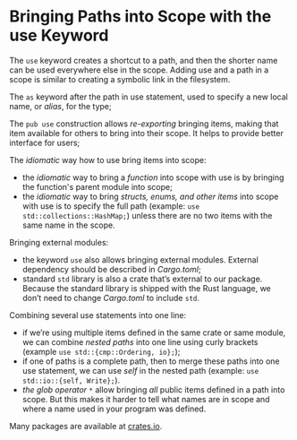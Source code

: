 # Bringing Paths into Scope with the use Keyword

The `use` keyword creates a shortcut to a path, and then the shorter name can be used everywhere else in the scope. Adding use and a path in a scope is similar to creating a symbolic link in the filesystem.

The `as` keyword after the path in use statement, used to specify a new local name, or *alias*, for the type;

The `pub use` construction allows *re-exporting* bringing items, making that item available for others to bring into their scope. It helps to provide better interface for users;

The *idiomatic* way how to use bring items into scope:
  - the *idiomatic* way to bring a *function* into scope with use is by bringing the function's parent module into scope;
  - the *idiomatic* way to bring *structs, enums, and other items* into scope with use is to specify the full path (example: `use std::collections::HashMap;`) unless there are no two items with the same name in the scope.


Bringing external modules:
  - the keyword `use` also allows bringing external modules. External dependency should be described in *Cargo.toml*;
  - standard `std` library is also a crate that’s external to our package. Because the standard library is shipped with the Rust language, we don’t need to change *Cargo.toml* to include `std`.

Combining several use statements into one line:
  - if we’re using multiple items defined in the same crate or same module, we can combine *nested paths* into one line using curly brackets (example `use std::{cmp::Ordering, io};`);
  - if one of paths is a complete path, then to merge these paths into one use statement, we can use *self* in the nested path (example: `use std::io::{self, Write};`).
  - *the glob operator* `*` allow bringing *all* public items defined in a path into scope. But this makes it harder to tell what names are in scope and where a name used in your program was defined.

Many packages are available at [crates.io](https://crates.io/).

